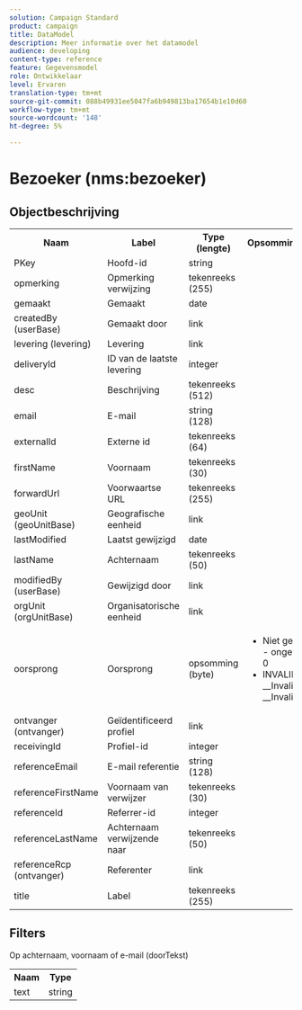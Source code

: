 ```yaml
---
solution: Campaign Standard
product: campaign
title: DataModel
description: Meer informatie over het datamodel
audience: developing
content-type: reference
feature: Gegevensmodel
role: Ontwikkelaar
level: Ervaren
translation-type: tm+mt
source-git-commit: 088b49931ee5047fa6b949813ba17654b1e10d60
workflow-type: tm+mt
source-wordcount: '148'
ht-degree: 5%

---
```



# Bezoeker (nms:bezoeker)

## Objectbeschrijving

<table>
    <tr>
        <th>Naam</th>
        <th>Label</th>
        <th>Type (lengte)</th>
        <th>Opsommingswaarden</th>
    </tr>
    <tr>
        <td>PKey</td>
        <td>Hoofd-id</td>
        <td>string </td>
        <td> </td>
    </tr>
    <tr>
        <td>opmerking</td>
        <td>Opmerking verwijzing</td>
        <td>tekenreeks (255)</td>
        <td> </td>
    </tr>
    <tr>
        <td>gemaakt</td>
        <td>Gemaakt</td>
        <td>date </td>
        <td> </td>
    </tr>
    <tr>
        <td>createdBy (userBase)</td>
        <td>Gemaakt door</td>
        <td>link </td>
        <td> </td>
    </tr>
    <tr>
        <td>levering (levering)</td>
        <td>Levering</td>
        <td>link </td>
        <td> </td>
    </tr>
    <tr>
        <td>deliveryId</td>
        <td>ID van de laatste levering</td>
        <td>integer </td>
        <td> </td>
    </tr>
    <tr>
        <td>desc</td>
        <td>Beschrijving</td>
        <td>tekenreeks (512)</td>
        <td> </td>
    </tr>
    <tr>
        <td>email</td>
        <td>E-mail</td>
        <td>string (128)</td>
        <td> </td>
    </tr>
    <tr>
        <td>externalId</td>
        <td>Externe id</td>
        <td>tekenreeks (64)</td>
        <td> </td>
    </tr>
    <tr>
        <td>firstName</td>
        <td>Voornaam</td>
        <td>tekenreeks (30)</td>
        <td> </td>
    </tr>
    <tr>
        <td>forwardUrl</td>
        <td>Voorwaartse URL</td>
        <td>tekenreeks (255)</td>
        <td> </td>
    </tr>
    <tr>
        <td>geoUnit (geoUnitBase)</td>
        <td>Geografische eenheid</td>
        <td>link </td>
        <td> </td>
    </tr>
    <tr>
        <td>lastModified</td>
        <td>Laatst gewijzigd</td>
        <td>date </td>
        <td> </td>
    </tr>
    <tr>
        <td>lastName</td>
        <td>Achternaam</td>
        <td>tekenreeks (50)</td>
        <td> </td>
    </tr>
    <tr>
        <td>modifiedBy (userBase)</td>
        <td>Gewijzigd door</td>
        <td>link </td>
        <td> </td>
    </tr>
    <tr>
        <td>orgUnit (orgUnitBase)</td>
        <td>Organisatorische eenheid</td>
        <td>link </td>
        <td> </td>
    </tr>
    <tr>
        <td>oorsprong</td>
        <td>Oorsprong</td>
        <td>opsomming (byte) </td>
        <td>
            <ul>
            <li>Niet gedefinieerd - ongedefinieerd - 0</li>
            <li>INVALID VALUE - __Invalid_value__ - __Invalid_value__</li>
            </ul>
        </td>
    </tr>
    <tr>
        <td>ontvanger (ontvanger)</td>
        <td>Geïdentificeerd profiel</td>
        <td>link </td>
        <td> </td>
    </tr>
    <tr>
        <td>receivingId</td>
        <td>Profiel-id</td>
        <td>integer </td>
        <td> </td>
    </tr>
    <tr>
        <td>referenceEmail</td>
        <td>E-mail referentie</td>
        <td>string (128)</td>
        <td> </td>
    </tr>
    <tr>
        <td>referenceFirstName</td>
        <td>Voornaam van verwijzer</td>
        <td>tekenreeks (30)</td>
        <td> </td>
    </tr>
    <tr>
        <td>referenceId</td>
        <td>Referrer-id</td>
        <td>integer </td>
        <td> </td>
    </tr>
    <tr>
        <td>referenceLastName</td>
        <td>Achternaam verwijzende naar</td>
        <td>tekenreeks (50)</td>
        <td> </td>
    </tr>
    <tr>
        <td>referenceRcp (ontvanger)</td>
        <td>Referenter</td>
        <td>link </td>
        <td> </td>
    </tr>
    <tr>
        <td>title</td>
        <td>Label</td>
        <td>tekenreeks (255)</td>
        <td> </td>
    </tr>
</table>

## Filters

Op achternaam, voornaam of e-mail (doorTekst)</p>

<table>
        <tr>
        <th>Naam</th>
        <th>Type</th>
        </tr>
        <tr>
        <td>text</td>
        <td>string</td>
        </tr>
    </table>